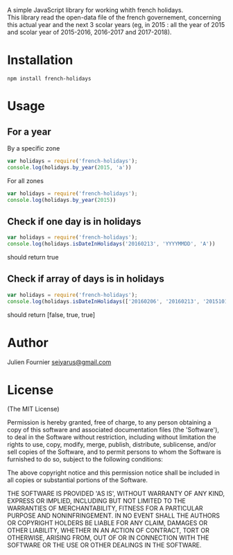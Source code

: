 A simple JavaScript library for working whith french holidays.  
This library read the open-data file of the french governement, concerning this actual year and the next 3 scolar years (eg, in 2015 : all the year of 2015 and scolar year of 2015-2016, 2016-2017 and 2017-2018).


# Installation

`npm install french-holidays`

# Usage
## For a year
By a specific zone
```javascript
var holidays = require('french-holidays');
console.log(holidays.by_year(2015, 'a'))
```

For all zones
```javascript
var holidays = require('french-holidays');
console.log(holidays.by_year(2015))
```

## Check if one day is in holidays
```javascript
var holidays = require('french-holidays');
console.log(holidays.isDateInHolidays('20160213', 'YYYYMMDD', 'A'))
```
should return true

## Check if array of days is in holidays
```javascript
var holidays = require('french-holidays');
console.log(holidays.isDateInHolidays(['20160206', '20160213', '20151017'], 'YYYYMMDD', 'A'))
```

should return [false, true, true]

# Author

Julien Fournier <seiyarus@gmail.com>

# License

(The MIT License)

Permission is hereby granted, free of charge, to any person obtaining a copy of this software and associated documentation files (the 'Software'), to deal in the Software without restriction, including without limitation the rights to use, copy, modify, merge, publish, distribute, sublicense, and/or sell copies of the Software, and to permit persons to whom the Software is furnished to do so, subject to the following conditions:

The above copyright notice and this permission notice shall be included in all copies or substantial portions of the Software.

THE SOFTWARE IS PROVIDED 'AS IS', WITHOUT WARRANTY OF ANY KIND, EXPRESS OR IMPLIED, INCLUDING BUT NOT LIMITED TO THE WARRANTIES OF MERCHANTABILITY, FITNESS FOR A PARTICULAR PURPOSE AND NONINFRINGEMENT. IN NO EVENT SHALL THE AUTHORS OR COPYRIGHT HOLDERS BE LIABLE FOR ANY CLAIM, DAMAGES OR OTHER LIABILITY, WHETHER IN AN ACTION OF CONTRACT, TORT OR OTHERWISE, ARISING FROM, OUT OF OR IN CONNECTION WITH THE SOFTWARE OR THE USE OR OTHER DEALINGS IN THE SOFTWARE.
